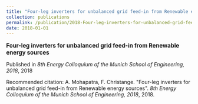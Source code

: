 ```yaml
---
title: "Four-leg inverters for unbalanced grid feed-in from Renewable energy sources"
collection: publications
permalink: /publication/2018-Four-leg-inverters-for-unbalanced-grid-feed-in-fro
date: 2018-01-01
---
```


<p style="font-size: 1.1em; margin-bottom: 0.5em;"><b>Four-leg inverters for unbalanced grid feed-in from Renewable energy sources</b></p>
<p style="margin-bottom: 0.5em;">Published in <em>8th Energy Colloquium of the Munich School of Engineering, 2018</em>, 2018</p>
<p>Recommended citation: A. Mohapatra, F. Christange. "Four-leg inverters for unbalanced grid feed-in from Renewable energy sources". <em>8th Energy Colloquium of the Munich School of Engineering, 2018</em>, 2018.</p>